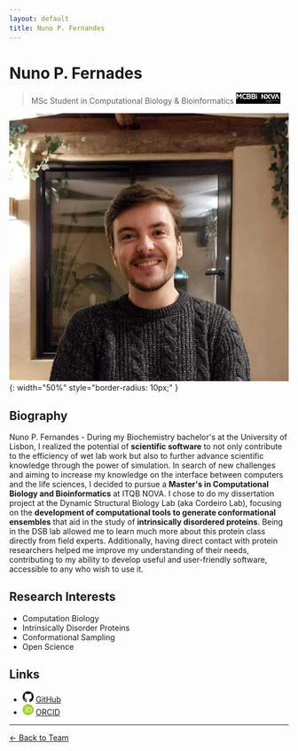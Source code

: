 ```yaml
---
layout: default
title: Nuno P. Fernandes
---
```


# Nuno P. Fernades

> MSc Student in Computational Biology & Bioinformatics [<img src="/assets/images/mcbbi.png" alt="mcbbi" width="80" height="20">](http://masters.unl.pt/computationalbiology/)

![Nuno P. Fernandes](/assets/images/team/nuno.jpg){: width="50%" style="border-radius: 10px;" }

## Biography
Nuno P. Fernandes - During my Biochemistry bachelor's at the University of Lisbon, I realized the potential of **scientific software** to not only contribute to the efficiency of wet lab work but also to further advance scientific knowledge through the power of simulation. In search of new challenges and aiming to increase my knowledge on the interface between computers and the life sciences, I decided to pursue a **Master's in Computational Biology and Bioinformatics** at ITQB NOVA. I chose to do my dissertation project at the Dynamic Structural Biology Lab (aka Cordeiro Lab), focusing on the **development of computational tools to generate conformational ensembles** that aid in the study of **intrinsically disordered proteins**. Being in the DSB lab allowed me to learn much more about this protein class directly from field experts. Additionally, having direct contact with protein researchers helped me improve my understanding of their needs, contributing to my ability to develop useful and user-friendly software, accessible to any who wish to use it.


## Research Interests

- Computation Biology
- Intrinsically Disorder Proteins
- Conformational Sampling
- Open Science

## Links
- <img src="/assets/images/icons/github_icon.png" alt="linkedin" width="20" height="20"> [GitHub](https://github.com/npfernandes)
- <img src="/assets/images/icons/orcid_icon.png" alt="orcid" width="20" height="20"> [ORCID](https://orcid.org/0009-0003-4583-288X)


---

[← Back to Team](/pages/team.html)
